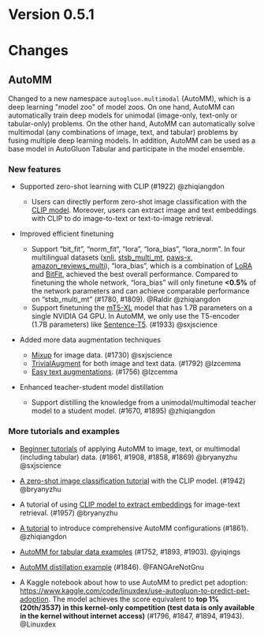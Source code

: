 # Version 0.5.1

# Changes

## AutoMM

Changed to a new namespace `autogluon.multimodal` (AutoMM), which is a deep learning "model zoo" of model zoos. On one hand, AutoMM can automatically train deep models for unimodal (image-only, text-only or tabular-only) problems. On the other hand, AutoMM can automatically solve multimodal (any combinations of image, text, and tabular) problems by fusing multiple deep learning models. In addition, AutoMM can be used as a base model in AutoGluon Tabular and participate in the model ensemble.

### New features

- Supported zero-shot learning with CLIP (#1922) @zhiqiangdon
  - Users can directly perform zero-shot image classification with the [CLIP model](https://arxiv.org/abs/2103.00020). Moreover, users can extract image and text embeddings with CLIP to do image-to-text or text-to-image retrieval. 

- Improved efficient finetuning
  - Support “bit_fit”, “norm_fit“, “lora”, “lora_bias”, “lora_norm”. In four multilingual datasets ([xnli](https://huggingface.co/datasets/xnli), [stsb_multi_mt](http://stsb_multi_mt/), [paws-x](https://huggingface.co/datasets/paws-x), [amazon_reviews_multi](https://huggingface.co/datasets/amazon_reviews_multi)), “lora_bias”, which is a combination of [LoRA](https://arxiv.org/abs/2106.09685) and [BitFit](https://arxiv.org/abs/2106.10199), achieved the best overall performance. Compared to finetuning the whole network, “lora_bias” will only finetune **<0.5%** of the network parameters and can achieve comparable performance on “stsb_multi_mt” (#1780, #1809). @Raldir @zhiqiangdon
  - Support finetuning the [mT5-XL](https://huggingface.co/google/mt5-xl) model that has 1.7B parameters on a single NVIDIA G4 GPU. In AutoMM, we only use the T5-encoder (1.7B parameters) like [Sentence-T5](https://aclanthology.org/2022.findings-acl.146.pdf). (#1933) @sxjscience

- Added more data augmentation techniques
  - [Mixup](https://arxiv.org/pdf/1710.09412.pdf) for image data. (#1730) @sxjscience
  - [TrivialAugment](https://arxiv.org/pdf/2103.10158.pdf) for both image and text data. (#1792) @lzcemma
  - [Easy text augmentations](https://arxiv.org/pdf/1901.11196.pdf). (#1756) @lzcemma

- Enhanced teacher-student model distillation
  - Support distilling the knowledge from a unimodal/multimodal teacher model to a student model. (#1670, #1895) @zhiqiangdon

### More tutorials and examples

- [Beginner tutorials](https://auto.gluon.ai/stable/tutorials/multimodal/index.html) of applying AutoMM to image, text, or multimodal (including tabular) data. (#1861, #1908, #1858, #1869) @bryanyzhu @sxjscience

- [A zero-shot image classification tutorial](https://auto.gluon.ai/stable/tutorials/multimodal/clip_zeroshot.html) with the CLIP model. (#1942) @bryanyzhu

- A tutorial of using [CLIP model to extract embeddings](https://auto.gluon.ai/stable/tutorials/multimodal/clip_embedding.html) for image-text retrieval. (#1957) @bryanyzhu

- [A tutorial](https://auto.gluon.ai/stable/tutorials/multimodal/customization.html) to introduce comprehensive AutoMM configurations (#1861). @zhiqiangdon

- [AutoMM for tabular data examples](https://github.com/awslabs/autogluon/tree/master/examples/automm/tabular_dl) (#1752, #1893, #1903). @yiqings

- [AutoMM distillation example](https://github.com/awslabs/autogluon/tree/master/examples/automm/distillation) (#1846). @FANGAreNotGnu

- A Kaggle notebook about how to use AutoMM to predict pet adoption: https://www.kaggle.com/code/linuxdex/use-autogluon-to-predict-pet-adoption. The model achieves the score equivalent to **top 1% (20th/3537) in this kernel-only competition (test data is only available in the kernel without internet access)** (#1796, #1847, #1894, #1943). @Linuxdex
